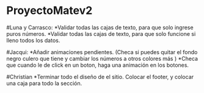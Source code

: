 # ProyectoMatev2 

#Luna y Carrasco: 
*Validar todas las cajas de texto, para que solo ingrese puros números. 
*Validar todas las cajas de texto, para que solo funcione si lleno todos los datos. 
 
#Jacqui: 
*Añadir animaciones pendientes. (Checa si puedes quitar el fondo negro culero que tiene y cambiar los números a otros colores más )
*Checa que cuando le de click en un boton, haga una animación en los botones.

#Christian 
*Terminar todo el diseño de el sitio. Colocar el footer, y colocar una caja para todo la sección.
